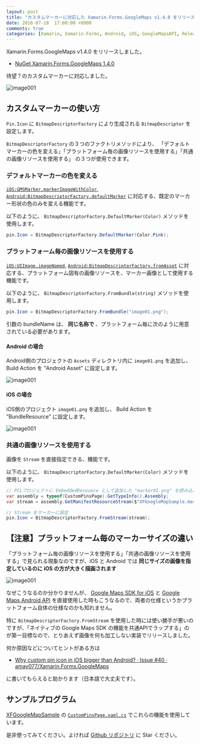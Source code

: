 ```yaml
---
layout: post
title: "カスタムマーカーに対応した Xamarin.Forms.GoogleMaps v1.4.0 をリリースしました"
date: 2016-07-18  17:00:00 +0900
comments: true
categories: [Xamarin, Xamarin.Forms, Android, iOS, GoogleMapsAPI, ReleaseNotes, Xamarin.Forms.GoogleMaps]
---
```

Xamarin.Forms.GoogleMaps v1.4.0 をリリースしました。

<!--more-->

* [NuGet Xamarin.Forms.GoogleMaps 1.4.0](https://www.nuget.org/packages/Xamarin.Forms.GoogleMaps/1.4.0)

待望？のカスタムマーカーに対応しました。

![image001](http://blog.amay077.net/assets/images/posts/xamarin_forms_googlemaps_v1_4_0_released_001.png)

## カスタムマーカーの使い方

``Pin.Icon`` に ``BitmapDescriptorFactory`` により生成される ``BitmapDescriptor`` を設定します。

``BitmapDescriptorFactory`` の３つのファクトリメソッドにより、
「デフォルトマーカーの色を変える」「プラットフォーム毎の画像リソースを使用する」「共通の画像リソースを使用する」
の３つが使用できます。

### デフォルトマーカーの色を変える

[``iOS:GMSMarker.markerImageWithColor``](https://developers.google.com/maps/documentation/ios-sdk/reference/interface_g_m_s_marker.html?hl=ja#ae320cb082a68c22eb1f37955f8e56228), [``Android:BitmapDescriptorFactory.defaultMarker``](https://developers.google.com/android/reference/com/google/android/gms/maps/model/BitmapDescriptorFactory.html?hl=ja#defaultMarker(float)) に対応する、既定のマーカー形状の色のみを変える機能です。

以下のように、 ``BitmapDescriptorFactory.DefaultMarker(Color)`` メソッドを使用します。

```csharp
pin.Icon = BitmapDescriptorFactory.DefaultMarker(Color.Pink);
```

### プラットフォーム毎の画像リソースを使用する

[``iOS:UIImage.imageNamed``](https://developers.google.com/maps/documentation/ios-sdk/marker?hl=ja#_7), [``Android:BitmapDescriptorFactory.fromAsset``](https://developers.google.com/android/reference/com/google/android/gms/maps/model/BitmapDescriptorFactory.html?hl=ja#defaultMarker(float)) に対応する、プラットフォーム固有の画像リソースを、マーカー画像として使用する機能です。

以下のように、 ``BitmapDescriptorFactory.FromBundle(string)`` メソッドを使用します。

```csharp
pin.Icon = BitmapDescriptorFactory.FromBundle("image01.png");
```

引数の bundleName は、 **同じ名称で** 、プラットフォーム毎に次のように用意されている必要があります。

#### Android の場合

Android側のプロジェクトの ``Assets`` ディレクトリ内に ``image01.png`` を追加し、 Build Action を ”Android Asset” に設定します。

![image001](http://blog.amay077.net/assets/images/posts/xamarin_forms_googlemaps_v1_4_0_released_002.png)

#### iOS の場合

iOS側のプロジェクト ``image01.png`` を追加し、 Build Action を ”BundleResource” に設定します。

![image001](http://blog.amay077.net/assets/images/posts/xamarin_forms_googlemaps_v1_4_0_released_003.png)

### 共通の画像リソースを使用する

画像を ``Stream`` を直接指定できる、機能です。

以下のように、 ``BitmapDescriptorFactory.DefaultMarker(Color)`` メソッドを使用します。

```csharp
// PCLプロジェクトに EmbeddedResouece として追加した "marker01.png" を読み込んで Stream 化
var assembly = typeof(CustomPinsPage).GetTypeInfo().Assembly;
var stream = assembly.GetManifestResourceStream($"XFGoogleMapSample.marker01.png");

// Stream をマーカーに設定
pin.Icon = BitmapDescriptorFactory.FromStream(stream);
```


## 【注意】プラットフォーム毎のマーカーサイズの違い

「プラットフォーム毎の画像リソースを使用する」「共通の画像リソースを使用する」で見られる現象なのですが、iOS と Android では **同じサイズの画像を指定しているのに iOS の方が大きく描画されます**

![image001](http://blog.amay077.net/assets/images/posts/xamarin_forms_googlemaps_v1_4_0_released_004.png)

なぜこうなるのか分かりませんが、 [Google Maps SDK for iOS](https://developers.google.com/maps/documentation/ios-sdk/intro?hl=ja) と [Google Maps Android API](https://developers.google.com/maps/documentation/android-api/intro?hl=ja) を直接使用した時もこうなるので、両者の仕様というかプラットフォーム自体の仕様なのかも知れません。

特に ``BitmapDescriptorFactory.FromStream`` を使用した時には使い勝手が悪いのですが、「ネイティブの Google Maps SDK の機能を共通APIでラップする」のが第一目標なので、とりあえず画像を何も加工しない実装でリリースしました。

何か原因などについてヒントがある方は

* [Why custom pin icon in iOS bigger than Android? · Issue #40 · amay077/Xamarin.Forms.GoogleMaps](https://github.com/amay077/Xamarin.Forms.GoogleMaps/issues/40)

に書いてもらえると助かります（日本語で大丈夫です）。

## サンプルプログラム

[XFGoogleMapSample](https://github.com/amay077/Xamarin.Forms.GoogleMaps/tree/master/XFGoogleMapSample) の [``CustomPinsPage.xaml.cs``](https://github.com/amay077/Xamarin.Forms.GoogleMaps/blob/master/XFGoogleMapSample/XFGoogleMapSample/CustomPinsPage.xaml.cs) でこれらの機能を使用しています。

是非使ってみてください。よければ [Github リポジトリ](https://github.com/amay077/Xamarin.Forms.GoogleMaps) に Star ください。
